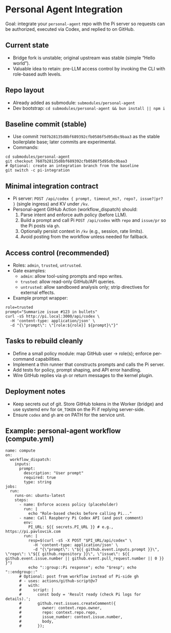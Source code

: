 # Personal Agent Integration

Goal: integrate your `personal-agent` repo with the Pi server so requests can be authorized, executed via Codex, and replied to on GitHub.

## Current state
- Bridge fork is unstable; original upstream was stable (simple “Hello world”).
- Valuable idea to retain: pre-LLM access control by invoking the CLI with role-based auth levels.

## Repo layout
- Already added as submodule: `submodules/personal-agent`
- Dev bootstrap: `cd submodules/personal-agent && bun install || npm i`

## Baseline commit (stable)
- Use commit `7607b28135d8bf689392cfb0586f5d95dbc9baa3` as the stable boilerplate base; later commits are experimental.
- Commands:
```
cd submodules/personal-agent
git checkout 7607b28135d8bf689392cfb0586f5d95dbc9baa3
# Optional: create an integration branch from the baseline
git switch -c pi-integration
```

## Minimal integration contract
- Pi server: `POST /api/codex { prompt, timeout_ms?, repo?, issue?|pr? }` (single ingress) and KV under `/kv`.
- Personal-agent GitHub Action (workflow_dispatch) should:
  1) Parse intent and enforce auth policy (before LLM).
  2) Build a prompt and call Pi `POST /api/codex` with `repo` and `issue/pr` so the Pi posts via `gh`.
  3) Optionally persist context in `/kv` (e.g., session, rate limits).
  4) Avoid posting from the workflow unless needed for fallback.

## Access control (recommended)
- Roles: `admin`, `trusted`, `untrusted`.
- Gate examples:
  - `admin`: allow tool-using prompts and repo writes.
  - `trusted`: allow read-only GitHub/API queries.
  - `untrusted`: allow sandboxed analysis only; strip directives for external effects.
- Example prompt wrapper:
```
role=trusted
prompt="Summarize issue #123 in bullets"
curl -sS http://pi.local:3000/api/codex \
  -H 'content-type: application/json' \
  -d "{\"prompt\": \"[role:${role}] ${prompt}\"}"
```

## Tasks to rebuild cleanly
- Define a small policy module: map GitHub user → role(s); enforce per-command capabilities.
- Implement a thin runner that constructs prompts and calls the Pi server.
- Add tests for policy, prompt shaping, and API error handling.
- Wire GitHub replies via `gh` or return messages to the kernel plugin.

## Deployment notes
- Keep secrets out of git. Store GitHub tokens in the Worker (bridge) and use systemd env for `GH_TOKEN` on the Pi if replying server-side.
- Ensure `codex` and `gh` are on PATH for the service unit.

## Example: personal-agent workflow (compute.yml)
```
name: compute
on:
  workflow_dispatch:
    inputs:
      prompt:
        description: "User prompt"
        required: true
        type: string
jobs:
  run:
    runs-on: ubuntu-latest
    steps:
      - name: Enforce access policy (placeholder)
        run: |
          echo "Role-based checks before calling Pi..."
      - name: Call Raspberry Pi Codex API (and post comment)
        env:
          PI_URL: ${{ secrets.PI_URL }} # e.g., https://pi.pavlovcik.com
        run: |
          resp=$(curl -sS -X POST "$PI_URL/api/codex" \
            -H 'content-type: application/json' \
            -d "{\"prompt\": \"${{ github.event.inputs.prompt }}\", \"repo\": \"${{ github.repository }}\", \"issue\": ${{ github.event.issue.number || github.event.pull_request.number || 0 }} }")
          echo "::group::Pi response"; echo "$resp"; echo "::endgroup::"
      # Optional: post from workflow instead of Pi-side gh
      # - uses: actions/github-script@v7
      #   with:
      #     script: |
      #       const body = 'Result ready (check Pi logs for details).';
      #       github.rest.issues.createComment({
      #         owner: context.repo.owner,
      #         repo: context.repo.repo,
      #         issue_number: context.issue.number,
      #         body,
      #       });
```
